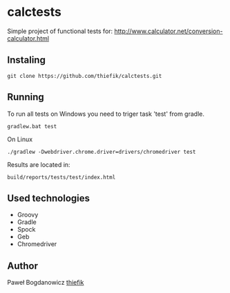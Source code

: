 # calctests

Simple project of functional tests for: http://www.calculator.net/conversion-calculator.html

## Instaling
```
git clone https://github.com/thiefik/calctests.git
```

## Running
To run all tests on Windows you need to triger task 'test' from gradle. 
```
gradlew.bat test
```
On Linux
```
./gradlew -Dwebdriver.chrome.driver=drivers/chromedriver test
```
Results are located in:
```
build/reports/tests/test/index.html
```

## Used technologies
* Groovy
* Gradle
* Spock
* Geb
* Chromedriver

## Author
Paweł Bogdanowicz [thiefik](https://github.com/thiefik)
